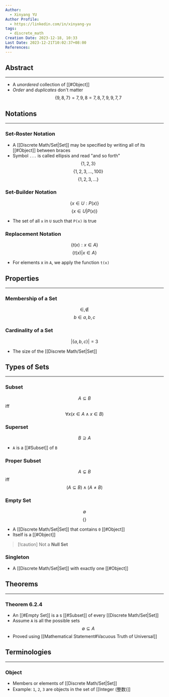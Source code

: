 ```yaml
---
Author:
  - Xinyang YU
Author Profile:
  - https://linkedin.com/in/xinyang-yu
tags:
  - discrete_math
Creation Date: 2023-12-18, 10:33
Last Date: 2023-12-21T10:02:37+08:00
References: 
---
```

## Abstract
---
- A *unordered* collection of [[#Object]]
- *Order* and *duplicates* don't matter
$$
\{9, 8, 7\} = {7, 9, 8} = {7, 8, 7, 9, 9, 7, 7}
$$




## Notations
---
### Set-Roster Notation
- A [[Discrete Math/Set|Set]] may be specified by writing all of its [[#Object]] between braces 
- Symbol `...` is called ellipsis and read "and so forth"
$$
\{1, 2, 3\}
$$
$$
\{1, 2, 3, \ldots, 100\}
$$
$$
\{1,2,3, \ldots\}
$$
### Set-Builder Notation
$$
\{x \in U : P(x)\}
$$
$$
\{x \in U | P(x)\}
$$
- The set of all `x` in `U` such that `P(x)` is true

### Replacement Notation
$$
\{t(x) : x \in A\}
$$
$$
\{t(x) | x \in A\}
$$
- For elements x in `A`, we apply the function `t(x)`
## Properties
---
### Membership of a Set
$$
\in, \not\in
$$
$$
b \in {a, b, c}
$$

### Cardinality of a Set
$$
|\{a, b, c\}| = 3
$$
- The size of the [[Discrete Math/Set|Set]]


## Types of Sets
---
### Subset
$$
A \subseteq B
$$
iff
$$
\forall x (x \in A \land x \in B)
$$
### Superset
$$
B \supseteq A
$$
- `A` is a [[#Subset]] of `B`


### Proper Subset
$$
A \subsetneq B
$$
iff
$$
(A \subseteq B) \land (A \ne B)
$$

### Empty Set
$$
\emptyset
$$
$$
\{\}
$$
- A [[Discrete Math/Set|Set]] that contains `0` [[#Object]]
- Itself is a [[#Object]]
>[!caution] Not a **Null Set**

### Singleton
- A [[Discrete Math/Set|Set]] with exactly one [[#Object]]


## Theorems
---
### Theorem 6.2.4
- An [[#Empty Set]] is a s [[#Subset]] of every [[Discrete Math/Set|Set]]
- Assume `A` is all the possible sets
$$
\emptyset \subseteq A
$$
- Proved using [[Mathematical Statement#Vacuous Truth of Universal]]
## Terminologies
---
### Object
- Members or elements of [[Discrete Math/Set|Set]]
- Example: `1`, `2`, `3` are objects in the set of [[Integer (整数)]]

